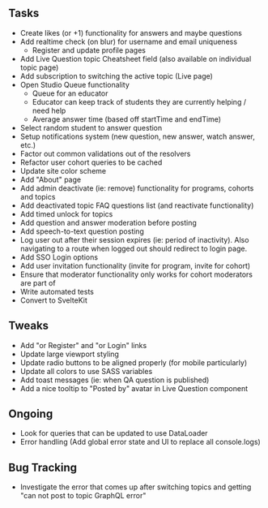 ## Tasks

- Create likes (or +1) functionality for answers and maybe questions
- Add realtime check (on blur) for username and email uniqueness
  - Register and update profile pages
- Add Live Question topic Cheatsheet field (also available on individual topic page)
- Add subscription to switching the active topic (Live page)
- Open Studio Queue functionality
  - Queue for an educator
  - Educator can keep track of students they are currently helping / need help
  - Average answer time (based off startTime and endTime)
- Select random student to answer question
- Setup notifications system (new question, new answer, watch answer, etc.)
- Factor out common validations out of the resolvers
- Refactor user cohort queries to be cached
- Update site color scheme
- Add "About" page
- Add admin deactivate (ie: remove) functionality for programs, cohorts and topics
- Add deactivated topic FAQ questions list (and reactivate functionality)
- Add timed unlock for topics
- Add question and answer moderation before posting
- Add speech-to-text question posting
- Log user out after their session expires (ie: period of inactivity). Also navigating to a route when logged out should redirect to login page.
- Add SSO Login options
- Add user invitation functionality (invite for program, invite for cohort)
- Ensure that moderator functionality only works for cohort moderators are part of
- Write automated tests
- Convert to SvelteKit

## Tweaks

- Add "or Register" and "or Login" links
- Update large viewport styling
- Update radio buttons to be aligned properly (for mobile particularly)
- Update all colors to use SASS variables
- Add toast messages (ie: when QA question is published)
- Add a nice tooltip to "Posted by" avatar in Live Question component

## Ongoing

- Look for queries that can be updated to use DataLoader
- Error handling (Add global error state and UI to replace all console.logs)
 
## Bug Tracking

- Investigate the error that comes up after switching topics and getting "can not post to topic GraphQL error"